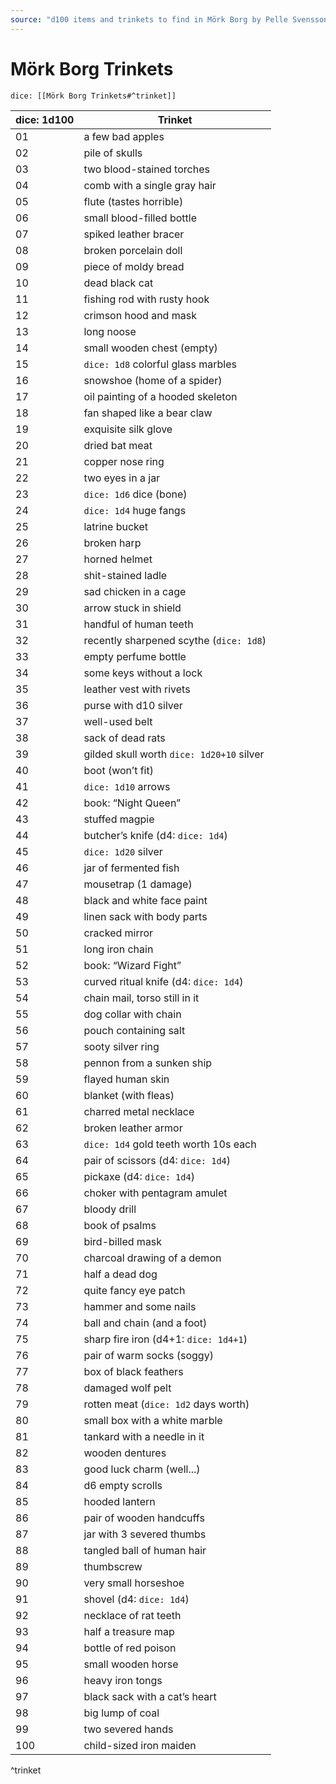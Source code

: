 ```yaml
---
source: "d100 items and trinkets to find in Mörk Borg by Pelle Svensson"
---
```

# Mörk Borg Trinkets

`dice: [[Mörk Borg Trinkets#^trinket]]`

| dice: 1d100 | Trinket                                   |
| ----------- | ----------------------------------------- |
| 01          | a few bad apples                          |
| 02          | pile of skulls                            |
| 03          | two blood-stained torches                 |
| 04          | comb with a single gray hair              |
| 05          | flute (tastes horrible)                   |
| 06          | small blood-filled bottle                 |
| 07          | spiked leather bracer                     |
| 08          | broken porcelain doll                     |
| 09          | piece of moldy bread                      |
| 10          | dead black cat                            |
| 11          | fishing rod with rusty hook               |
| 12          | crimson hood and mask                     |
| 13          | long noose                                |
| 14          | small wooden chest (empty)                |
| 15          | `dice: 1d8` colorful glass marbles        |
| 16          | snowshoe (home of a spider)               |
| 17          | oil painting of a hooded skeleton         |
| 18          | fan shaped like a bear claw               |
| 19          | exquisite silk glove                      |
| 20          | dried bat meat                            |
| 21          | copper nose ring                          |
| 22          | two eyes in a jar                         |
| 23          | `dice: 1d6` dice (bone)                   |
| 24          | `dice: 1d4` huge fangs                    |
| 25          | latrine bucket                            |
| 26          | broken harp                               |
| 27          | horned helmet                             |
| 28          | shit-stained ladle                        |
| 29          | sad chicken in a cage                     |
| 30          | arrow stuck in shield                     |
| 31          | handful of human teeth                    |
| 32          | recently sharpened scythe (`dice: 1d8`)   |
| 33          | empty perfume bottle                      |
| 34          | some keys without a lock                  |
| 35          | leather vest with rivets                  |
| 36          | purse with d10 silver                     |
| 37          | well-used belt                            |
| 38          | sack of dead rats                         |
| 39          | gilded skull worth `dice: 1d20+10` silver |
| 40          | boot (won’t fit)                          |
| 41          | `dice: 1d10` arrows                       |
| 42          | book: “Night Queen”                       |
| 43          | stuffed magpie                            |
| 44          | butcher’s knife (d4: `dice: 1d4`)         |
| 45          | `dice: 1d20` silver                       |
| 46          | jar of fermented fish                     |
| 47          | mousetrap (1 damage)                      |
| 48          | black and white face paint                |
| 49          | linen sack with body parts                |
| 50          | cracked mirror                            |
| 51          | long iron chain                           |
| 52          | book: “Wizard Fight”                      |
| 53          | curved ritual knife (d4: `dice: 1d4`)     |
| 54          | chain mail, torso still in it             |
| 55          | dog collar with chain                     |
| 56          | pouch containing salt                     |
| 57          | sooty silver ring                         |
| 58          | pennon from a sunken ship                 |
| 59          | flayed human skin                         |
| 60          | blanket (with fleas)                      |
| 61          | charred metal necklace                    |
| 62          | broken leather armor                      |
| 63          | `dice: 1d4` gold teeth worth 10s each     |
| 64          | pair of scissors (d4: `dice: 1d4`)        |
| 65          | pickaxe (d4: `dice: 1d4`)                 |
| 66          | choker with pentagram amulet              |
| 67          | bloody drill                              |
| 68          | book of psalms                            |
| 69          | bird-billed mask                          |
| 70          | charcoal drawing of a demon               |
| 71          | half a dead dog                           |
| 72          | quite fancy eye patch                     |
| 73          | hammer and some nails                     |
| 74          | ball and chain (and a foot)               |
| 75          | sharp fire iron (d4+1: `dice: 1d4+1`)     |
| 76          | pair of warm socks (soggy)                |
| 77          | box of black feathers                     |
| 78          | damaged wolf pelt                         |
| 79          | rotten meat (`dice: 1d2` days worth)      |
| 80          | small box with a white marble             |
| 81          | tankard with a needle in it               |
| 82          | wooden dentures                           |
| 83          | good luck charm (well...)                 |
| 84          | d6 empty scrolls                          |
| 85          | hooded lantern                            |
| 86          | pair of wooden handcuffs                  |
| 87          | jar with 3 severed thumbs                 |
| 88          | tangled ball of human hair                |
| 89          | thumbscrew                                |
| 90          | very small horseshoe                      |
| 91          | shovel (d4: `dice: 1d4`)                  |
| 92          | necklace of rat teeth                     |
| 93          | half a treasure map                       |
| 94          | bottle of red poison                      |
| 95          | small wooden horse                        |
| 96          | heavy iron tongs                          |
| 97          | black sack with a cat’s heart             |
| 98          | big lump of coal                          |
| 99          | two severed hands                         |
| 100         | child-sized iron maiden                   |
^trinket


